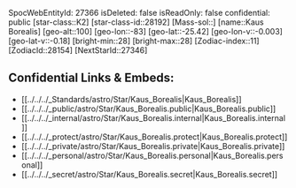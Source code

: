 ﻿---
location:
- -25.42
- 83
- 100
tags:
- astro/Star
type: Star
---

SpocWebEntityId: 27366
isDeleted: false
isReadOnly: false
confidential: public
[star-class::K2]
[star-class-id::28192]
[Mass-sol::]
[name::Kaus Borealis]
[geo-alt::100]
[geo-lon::-83]
[geo-lat::-25.42]
[geo-lon-v::-0.003]
[geo-lat-v::-0.18]
[bright-min::28]
[bright-max::28]
[Zodiac-index::11]
[ZodiacId::28154]
[NextStarId::27346]



## Confidential Links & Embeds: 
- [[../../../_Standards/astro/Star/Kaus_Borealis|Kaus_Borealis]] 
- [[../../../_public/astro/Star/Kaus_Borealis.public|Kaus_Borealis.public]] 
- [[../../../_internal/astro/Star/Kaus_Borealis.internal|Kaus_Borealis.internal]] 
- [[../../../_protect/astro/Star/Kaus_Borealis.protect|Kaus_Borealis.protect]] 
- [[../../../_private/astro/Star/Kaus_Borealis.private|Kaus_Borealis.private]] 
- [[../../../_personal/astro/Star/Kaus_Borealis.personal|Kaus_Borealis.personal]] 
- [[../../../_secret/astro/Star/Kaus_Borealis.secret|Kaus_Borealis.secret]]

